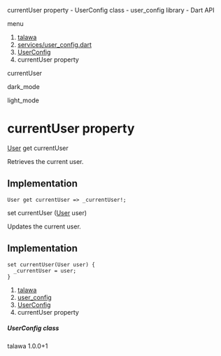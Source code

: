 




currentUser property - UserConfig class - user\_config library - Dart API







menu

1. [talawa](../../index.html)
2. [services/user\_config.dart](../../services_user_config/services_user_config-library.html)
3. [UserConfig](../../services_user_config/UserConfig-class.html)
4. currentUser property

currentUser


dark\_mode

light\_mode




# currentUser property


[User](../../models_user_user_info/User-class.html)
get
currentUser

Retrieves the current user.


## Implementation

```
User get currentUser => _currentUser!;
```


set
currentUser
([User](../../models_user_user_info/User-class.html) user)

Updates the current user.


## Implementation

```
set currentUser(User user) {
  _currentUser = user;
}
```


 


1. [talawa](../../index.html)
2. [user\_config](../../services_user_config/services_user_config-library.html)
3. [UserConfig](../../services_user_config/UserConfig-class.html)
4. currentUser property

##### UserConfig class





talawa
1.0.0+1






